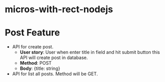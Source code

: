 # micros-with-rect-nodejs

# Post Feature
-  API for create post. 
   -  **User story**: User when enter title in field and hit submit button this API will create post in database.
   -  **Method**: POST
   -  **Body**: {title: string}
-  API for list all posts. Method will be GET.